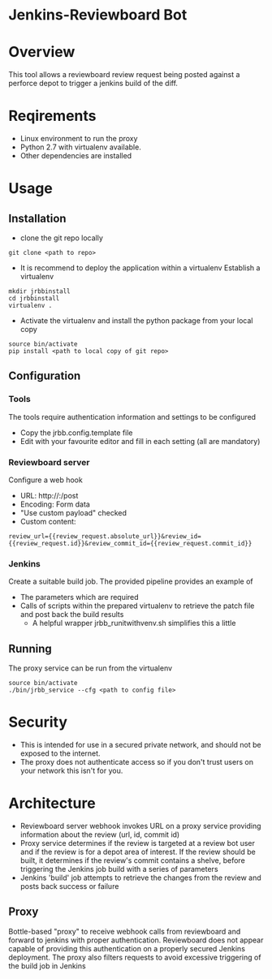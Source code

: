# Jenkins-Reviewboard Bot
# Overview
This tool allows a reviewboard review request being posted against a perforce
depot to trigger a jenkins build of the diff.

# Reqirements
- Linux environment to run the proxy
- Python 2.7 with virtualenv available.
- Other dependencies are installed

# Usage
## Installation
- clone the git repo locally
```
git clone <path to repo>
```
- It is recommend to deploy the application within a virtualenv
  Establish a virtualenv
```
mkdir jrbbinstall
cd jrbbinstall
virtualenv .
```
- Activate the virtualenv and install the python package from your local copy
```
source bin/activate
pip install <path to local copy of git repo>
```

## Configuration

### Tools
The tools require authentication information and settings to be configured

- Copy the jrbb.config.template file
- Edit with your favourite editor and fill in each setting (all are
  mandatory)

### Reviewboard server
Configure a web hook
- URL:  http://<proxy url>:<proxy port>/post
- Encoding: Form data
- "Use custom payload" checked
- Custom content:
```
review_url={{review_request.absolute_url}}&review_id={{review_request.id}}&review_commit_id={{review_request.commit_id}}
```

### Jenkins
Create a suitable build job. The provided pipeline provides an example of
- The parameters which are required
- Calls of scripts within the prepared virtualenv to retrieve the patch file
  and post back the build results
   - A helpful wrapper jrbb_runitwithvenv.sh simplifies this a little

## Running
The proxy service can be run from the virtualenv
```
source bin/activate
./bin/jrbb_service --cfg <path to config file>
```

# Security
- This is intended for use in a secured private network, and should not be
  exposed to the internet.
- The proxy does not authenticate access so if you don't trust users on your
  network this isn't for you.

# Architecture
- Reviewboard server webhook invokes URL on a proxy service providing
  information about the review (url, id, commit id)
- Proxy service determines if the review is targeted at a review bot user
  and if the review is for a depot area of interest.
  If the review should be built, it determines if the review's commit contains
  a shelve, before triggering the Jenkins job build with a series of parameters
- Jenkins 'build' job attempts to retrieve the changes from the review and posts
  back success or failure

## Proxy
Bottle-based "proxy" to receive webhook calls from reviewboard and forward
to jenkins with proper authentication. Reviewboard does not appear capable of
providing this authentication on a properly secured Jenkins deployment.
The proxy also filters requests to avoid excessive triggering of the build
job in Jenkins

